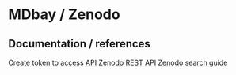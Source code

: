 # MDbay / Zenodo



## Documentation / references

[Create token to access API](https://zenodo.org/account/settings/applications/tokens/new/)
[Zenodo REST API](https://developers.zenodo.org/)
[Zenodo search guide](https://help.zenodo.org/guides/search/)
